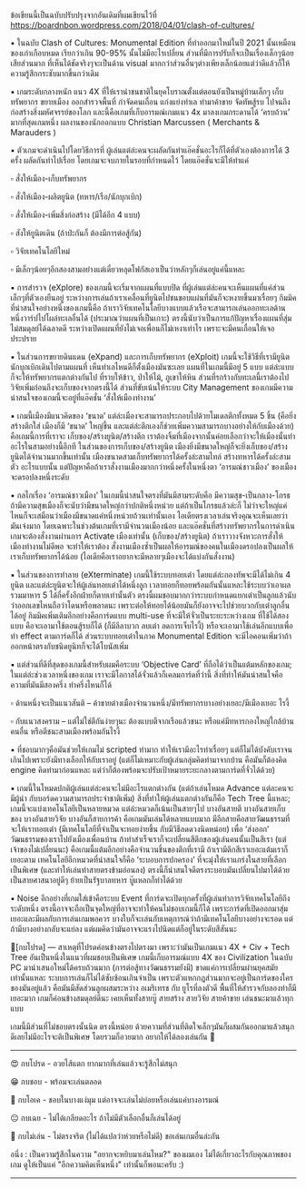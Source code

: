 ข้อเขียนนี้เป็นฉบับปรับปรุงจากอันเดิมที่ผมเขียนไว้ที่ https://boardnbon.wordpress.com/2018/04/01/clash-of-cultures/

▪️ ในฉบับ Clash of Cultures: Monumental Edition ที่ทำออกมาใหม่ในปี 2021 นั้นเหมือนของเก่าเกือบหมด เรียกว่าเกิน 90-95% นั้นไม่มีอะไรเปลี่ยน ส่วนที่มีการปรับก็จะเป็นเรื่องเล็กๆน้อยเสียส่วนมาก ที่เห็นได้ชัดจริงๆจะเป็นด้าน visual มากกว่าส่วนอื่นๆต่างเพียงเล็กน้อยแต่ว่าดีแล้วก็ให้ความรู้สึกกระชับมากขึ้นกว่าเดิม

▪️ เกมระดับกลางหนัก แนว 4X ที่ให้เรานำชนชาติในยุคโบราณตั้งแต่ตอนยังเป็นหมู่บ้านเล็กๆ เก็บทรัพยากร ขยายเมือง ออกสำรวจพื้นที่ กำจัดคนเถื่อน แก่งแย่งทำเล ทำมาค้าขาย จัดทัพสู้รบ ไปจนถึงก่อสร้างสิ่งมหัศจรรย์ของโลก และนี้คือเกมที่เก็บอารมณ์เกมแนว 4x มาลงเกมกระดานได้ ‘ครบถ้วน’ มากที่สุดเกมหนึ่ง ผลงานของนักออกแบบ Christian Marcussen ( Merchants & Marauders )

▪️ ตัวเกมจะดำเนินไปโดยวิธีการที่ ผู้เล่นแต่ล่ะคนจะผลัดกันทำแอ๊คชั่นอะไรก็ได้ที่ตัวเองต้องการได้ 3 ครั้ง ผลัดกันทำไปเรื่อย โดยเกมจะจบภายในรอบที่กำหนดไว้ โดยแอ๊คชั่นจะมีให้ทำแค่

▫️ สั่งให้เมือง-เก็บทรัพยากร

▫️ สั่งให้เมือง-ผลิตยูนิต (ทหาร/เรือ/นักบุกเบิก)

▫️ สั่งให้เมือง-เพิ่มสิ่งก่อสร้าง (มีได้อีก 4 แบบ)

▫️ สังให้ยูนิตเดิน (ถ้าป่ะกันก็ ต้องมีการต่อสู้กัน)

▫️ วิจัยเทคโนโลยีใหม่

▫️ มีเล็กๆน้อยๆอีกสองสามอย่างแต่เดี๋ยวหลุดโฟกัสเอาเป็นว่าหลักๆก็เล่นอยู่แค่นี้แหละ

▪️ การสำรวจ (eXplore) ของเกมนี้จะเริ่มจากแผนที่แบบปิด ที่ผู้เล่นแต่ล่ะคนจะเห็นแผนที่แค่ส่วนเล็กๆที่ตัวเองยืนอยู่ ระหว่างการเล่นถ้าเราเคลื่อนที่ยูนิตไปชนขอบแผ่นที่มันก็จะหงายขึ้นมาเรื่อยๆ กิมมิคที่น่าสนใจอย่างหนึ่งของเกมนี้คือ ถ้าเราวิจัยเทคโนโลยีบางแบบแล้วเรือจะสามารถเล่นออกทะเลด้านหนึ่งวาร์ปไปโผล่ทะเลอื่นได้ (ประมาณว่าแผนที่เป็นเกาะ) ตรงนี้นับว่าเป็นการแก้ปัญหาเรื่องแผนที่สุ่มไม่สมดุลย์ได้ฉลาดดี ระหว่างเปิดแผนที่ยังไม่เจอเพื่อนก็ไม่เหงาเท่าไร เพราะจะมีคนเถื่อนให้เจอประปราย

▪️ ในส่วนการขยายดินแดน (eXpand) และการเก็บทรัพยากร (eXploit) เกมนี้จะใช้วิธีที่เรามียูนิตนักบุกเบิกเดินไปตามแผนที่ เห็นทำเลไหนดีก็ตั้งเมืองมันซะเลย แผนที่ในเกมนี้มีอยู่ 5 แบบ แต่ล่ะแบบก็จะให้ทรัพยากรแตกต่างกันไป ที่ราบให้ข้าว, ป่าให้ไม้, ภูเขาให้หิน ส่วนที่รกร้างกับทะเลนี้เราต้องไปวิจัยเพิ่มก่อนถึงจะเก็บของจากตรงนี้ได้ ส่วนที่ขับเน้นให้ระบบ City Management ของเกมมีความน่าสนใจของเกมนี้จะอยู่ที่แอ๊คชั่น ‘สั่งให้เมืองทำงาน’

▪️ เกมนี้เมืองมีแนวคิดของ ‘ขนาด’ แต่ล่ะเมืองจะสามารถประกอบไปด้วยโมเดลตึกทั้งหมด 5 ชิ้น (คือยิ่งสร้างตึกใส่ เมืองก็มี ‘ขนาด’ ใหญ่ขึ้น และแต่ล่ะตึกเองก็ช่วยเพิ่มความสามารถบางอย่างให้กับเมืองด้วย) คือเกมนี้การที่เราจะ เก็บของ/สร้างยูนิต/สร้างตึก เราต้องจิ้มที่เมืองจากนั้นค่อยเลือกว่าจะให้เมืองนั้นทำอะไรในสามอย่างนี้อีกที ในส่วนของการเก็บของ/สร้างยูนิต เมืองยิ่งมีขนาดใหญ่ก็จะยิ่งเก็บของ/สร้างยูนิตได้จำนวนมากขึ้นเท่านั้น เมืองขนาดสามเก็บทรัพยากรได้ครั้งล่ะสามไทล์ สร้างทหารได้ครั้งล่ะสามตัว อะไรแบบนั้น แต่ปัญหาคือถ้าเราสั่งงานเมืองมากกว่าหนึ่งครั้งในหนึ่งตา ‘อารมณ์ชาวเมือง’ ของเมืองจะดรอปลงหนึ่งระดับ

▪️ กลไกเรื่อง ‘อารมณ์ชาวเมือง’ ในเกมนี้น่าสนใจตรงที่มันมีสามระดับคือ มีความสุข-เป็นกลาง-โกรธ ถ้ามีความสุขเมืองก็จะนับว่ามีขนาดใหญ่กว่าปกติหนึ่งหน่วย แต่ถ้าเป็นโกรธแล้วล่ะก็ ไม่ว่าจะใหญ่แค่ไหนก็จะเสมือนว่าเมืองมีขนาดแค่หนึ่งหน่วยถ้วนเท่านั้นเอง ไอเดียตรงเวลาเล่นจริงคุณจะเห็นเลยว่ามันเจ๋งมาก โดยเฉพาะในช่วงต้นเกมที่เรามีจำนวนเมืองน้อย และแอ๊คชั่นที่สร้างทรัพยากรในการดำเนินเกมจะต้องสั่งงานผ่านการ Activate เมืองเท่านั้น (เก็บของ/สร้างยูนิต) ถ้าเราวางจังหวะการสั่งให้เมืองทำงานไม่ดีพอ จะทำให้เราต้อง สั่งงานเมืองซ้ำเป็นผลให้อารมณ์ของคนในเมืองดรอปลงเป็นผลให้เราเก็บทรัพยากรได้น้อย (ไอเดียคือเราอยากจะมีหลายๆเมืองจะได้แบ่งกันสั่งงาน)

▪️ ในส่วนของการทำลาย (eXterminate) เกมนี้ใช้ระบบทอยเต๋า โดยแต่ล่ะกองทัพจะมีได้ไม่เกิน 4 ยูนิต และแต่ล่ะยูนิตจะให้ผู้เล่นทอยเต๋าได้หนึ่งลูก เวลาทอยก็ทอยพร้อมกันนั้นแหละใช้ระบบว่าเอาผลรวมมาหาร 5 ได้กี่ครั้งอีกฝ่ายก็ตายเท่านั้นตัว ตรงนี้ผมชอบมากกว่าระบบกำหนดแยกเต๋าเป็นลูกแล้วนับว่าออกเลขไหนถือว่าโดนหรือพลาดนะ เพราะต่อให้ทอยได้น้อยมันก็ยังอาจจะไปช่วยบวกกับเต๋าลูกอื่นได้อยู่ กิมมิคเพิ่มเติมอีกอย่างคือการ์ดแบบ multi-use ที่จะมีให้จั่วเป็นระยะระหว่างเกม ที่ใช้ได้สองแบบ คือจะเอามาใช้ตอนสู้รบก็ได้ (ก็มีลีลาบวก ลบเต๋า ลดการเจ็บไรงี้) หรือจะเอามาใช้เล่นอีกแบบเพื่อทำ effect ตามการ์ดก็ได้ ส่วนระบบทอยเต๋าในภาค Monumental Edition จะมีไอคอนเพิ่มว่าถ้าออกหน้าตรงกับชนิดยูนิทก็จะได้โบนัสเพิ่ม

▪️ แต่ส่วนที่ดีที่สุดของเกมนี้สำหรับผมคือระบบ ‘Objective Card’ ที่ถือได้ว่าเป็นแต้มหลักของเกม; ในแต่ล่ะช่วงเวลาหนึ่งของเกม เราจะมีโอกาสได้จั่วแล้วก็เคลมการ์ดที่ว่านี้ สิ่งที่ทำให้มันน่าสนใจคือความที่มันมีสองครึ่ง ทำครึ่งไหนก็ได้ 

▫️ ด้านหนึ่งจะเป็นแนวสันติ – ค้าขายต่างเมืองจำนวนหนึ่ง/มีทรัพยากรบางอย่างเยอะ/มีเมืองเยอะ ไรงี้ 

▫️ กับแนวสงคราม – แต่ไม่ใช่ตีกันง่ายๆนะ ต้องแบบตีจากเรือแล้วชนะ หรือแค่มีทหารกองใหญ่ใกล้บ้านคนอื่น หรือตีชนะสามเมืองพร้อมกันไรงี้

▪️ ที่ชอบมากๆคือมันช่วยให้เกมไม่ scripted ท่ามาก ทำให้เรามีอะไรทำเรื่อยๆ แต่ก็ไม่ได้บังคับเราจนเกินไปเพราะยังมีทางเลือกให้กับเราอยู่ (แต่ก็ไม่เหมาะกับผู้เล่นกลุ่มคิดท่ามาจากบ้าน คือมันก็ต้องคิด engine คิดท่ามาก่อนแหละ แต่ว่าก็ต้องพร้อมจะปรับเป้าหมายระยะกลางตามการ์ดที่จั่วได้ด้วย)

▪️ เกมนี้ในโหมดปกติผู้เล่นแต่ล่ะคนจะไม่มีอะไรแตกต่างกัน (แต่ถ้าเล่นโหมด Advance แต่ละคนจะมีผู้นำ กับบอร์ดความสามารถประจำชาติเพิ่ม) สิ่งที่ทำให้ผู้เล่นแตกต่างกันก็คือ Tech Tree นี้แหละ; เกมนี้จะแบ่งเทคโนโลยีเป็นหลายหมวด แต่ล่ะหมวดก็เน้นเป็นสายๆไป บางอันสายตี บางอันสายเก็บของ บางอันสายวิจัย บางอันก็สายการค้า คือเกมมันเล่นได้หลายแบบมาก มีอีกสายคือสายวัฒนธรรมที่จะให้เราทอยเต๋า (มีเทคโนโลยีที่จำเป็นจะทอยง่ายขึ้น กับมีวิธีลดดวงนิดหน่อย) เพื่อ ‘ส่งออก’ วัฒนธรรมของเราไปยังเมืองเพื่อนบ้าน ถ้าทำสำเร็จเราก็จะเปลี่ยนสีตึกของผู้เล่นคนนั้นเป็นสีเรา (แต่เจ้าของไม่เปลี่ยนนะ) คือเกมนี้แต้มอีกอย่างคือจำนวนชิ้นของตึกที่เรามี ถ้าเรามีตึกสีเราเยอะแต้มเราก็เยอะตาม เทคโนโลยีอีกหมวดที่น่าสนใจก็คือ ‘ระบอบการปกครอง’ ที่จะมุ่งให้เราแกร่งในสายที่เลือกเป็นพิเศษ (และทำให้เล่นท่าสายตรงข้ามอ่อนลง) ตรงนี้ก็น่าสนใจดีตรงระบอบมันเปลี่ยนไปมาได้ด้วย เป็นสายศาสนาอยู่ดีๆ ย้ายเป็นรัฐบาลทหาร บู๊แหลกก็ทำได้ด้วย

▪️ Noise อีกอย่างที่เกมใส่เข้าคือระบบ Event ที่การ์ดจะเปิดทุกครั้งที่ผู้เล่นทำการวิจัยเทคโนโลยีถึงระดับหนึ่ง ตรงนี้อาจจะถือเป็นจุดใหญ่ที่อาจจะทำให้คนไม่ชอบเกมนี้ก็ได้ เพราะการ์ดที่เปิดออกมาสุ่มเยอะและมีผลกับการเล่นเกมพอควร บางใบก็จะเล่นกับเหตุการณ์ว่าถ้ามีเทคโนโลยีบางอย่างจะรอด แต่ถ้ามีบางอย่างกลับจะแย่ลง แต่ผมคิดว่ามันอาจจะแรงไปนิดแต่ก็อยู่ในระดับสีสันนะ

🐸[กบโปรด] — สาเหตุที่โปรดค่อนข้างตรงไปตรงมา เพราะว่ามันเป็นเกมแนว 4X + Civ + Tech Tree อันเป็นหนึ่งในแนวที่ผมชอบเป็นพิเศษ เกมนี้เก็บอารมณ์แบบ 4X ของ Civilization ในฉบับ PC มานำเสนอใหม่ได้ครบถ้วนมาก (การต่อสู้ทางวัฒนธรรมยังมี) ขาดแค่การเปลี่ยนผ่านยุคสมัยเท่านั้นแหละ ระบบการเล่นก็ไม่ได้ซับซ้อนเกินจำเป็น เพราะตัวแหกกฎส่วนมากจะอยู่เป็นการ์ดของใครของมันอยู่แล้ว คือมันมีสัดส่วนลูกผสมระหว่าง อเมริเทรช กับ ยูโรที่ลงตัวดี พื้นที่ให้สำรวจกับลองท่าก็มีเยอะมาก เกมก็ค่อนข้างสมดุลย์ดีนะ เคยเห็นทั้งสายบู๊ สายสร้าง สายวิจัย สายค้าขาย เล่นชนะมาแล้วทุกแบบ

เกมนี้มีส่วนที่ไม่ชอบตรงนั้นนิด ตรงนี้หน่อย ด้วยความที่ส่วนที่ติดใจเล็กๆมันก็ผสมกันออกมาแล้วสนุกดีเลยไม่มีอะไรจะติเป็นพิเศษ โดยรวมก็อวยมาก อยากให้ได้ลองเล่นกัน 🙂

---

😍 กบโปรด - อวยไส้แตก ยากมากที่เล่นแล้วจะรู้สึกไม่สนุก

😁 กบชอบ - พร้อมจะเล่นตลอด

🙂 กบโอเค - ชอบในบางแง่มุม แต่อาจจะเล่นไม่บ่อยหรือเล่นแค่บางอารมณ์

😐 กบเฉย - ไม่ได้เกลียดอะไร ถ้าไม่มีตัวเลือกอื่นก็เล่นได้อยู่

🖕 กบไม่เล่น - ไม่ตรงจริต (ไม่ได้แปลว่าห่วยหรือไม่ดี) ขอเล่นเกมอื่นล่ะกัน

อนึ่ง : เป็นความรู้สึกในความ "อยากจะหยิบมาเล่นไหม?" ของผมเอง ไม่ได้เกี่ยวอะไรกับคุณภาพของเกม ดูให้เป็นแค่ "อีกความคิดเห็นหนึ่ง" เท่านั้นก็พอนะครับ :)

---